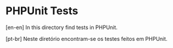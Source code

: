 # PHPUnit Tests

[en-en]
In this directory find tests in PHPUnit.

[pt-br]
Neste diretório encontram-se os testes feitos em PHPUnit.
